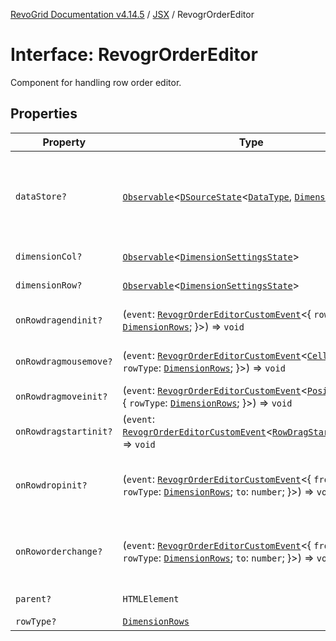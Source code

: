 [RevoGrid Documentation v4.14.5](README.md) / [JSX](Namespace.JSX.md) / RevogrOrderEditor

# Interface: RevogrOrderEditor

Component for handling row order editor.

## Properties

| Property | Type | Description | Defined in |
| ------ | ------ | ------ | ------ |
| `dataStore?` | [`Observable`](TypeAlias.Observable.md)\<[`DSourceState`](TypeAlias.DSourceState.md)\<[`DataType`](TypeAlias.DataType.md), [`DimensionRows`](TypeAlias.DimensionRows.md)\>\> | Static stores, not expected to change during component lifetime | [src/components.d.ts:1982](https://github.com/revolist/revogrid/blob/395fb64310e6654557393205ff295dbb2f4142c5/src/components.d.ts#L1982) |
| `dimensionCol?` | [`Observable`](TypeAlias.Observable.md)\<[`DimensionSettingsState`](Interface.DimensionSettingsState.md)\> | Dimension settings X | [src/components.d.ts:1986](https://github.com/revolist/revogrid/blob/395fb64310e6654557393205ff295dbb2f4142c5/src/components.d.ts#L1986) |
| `dimensionRow?` | [`Observable`](TypeAlias.Observable.md)\<[`DimensionSettingsState`](Interface.DimensionSettingsState.md)\> | Dimension settings Y | [src/components.d.ts:1990](https://github.com/revolist/revogrid/blob/395fb64310e6654557393205ff295dbb2f4142c5/src/components.d.ts#L1990) |
| `onRowdragendinit?` | (`event`: [`RevogrOrderEditorCustomEvent`](Interface.RevogrOrderEditorCustomEvent.md)\<\{ `rowType`: [`DimensionRows`](TypeAlias.DimensionRows.md); \}\>) => `void` | Row drag ended started | [src/components.d.ts:1994](https://github.com/revolist/revogrid/blob/395fb64310e6654557393205ff295dbb2f4142c5/src/components.d.ts#L1994) |
| `onRowdragmousemove?` | (`event`: [`RevogrOrderEditorCustomEvent`](Interface.RevogrOrderEditorCustomEvent.md)\<[`Cell`](Interface.Cell.md) & \{ `rowType`: [`DimensionRows`](TypeAlias.DimensionRows.md); \}\>) => `void` | Row mouse move started | [src/components.d.ts:1998](https://github.com/revolist/revogrid/blob/395fb64310e6654557393205ff295dbb2f4142c5/src/components.d.ts#L1998) |
| `onRowdragmoveinit?` | (`event`: [`RevogrOrderEditorCustomEvent`](Interface.RevogrOrderEditorCustomEvent.md)\<[`PositionItem`](Interface.PositionItem.md) & \{ `rowType`: [`DimensionRows`](TypeAlias.DimensionRows.md); \}\>) => `void` | Row move started | [src/components.d.ts:2002](https://github.com/revolist/revogrid/blob/395fb64310e6654557393205ff295dbb2f4142c5/src/components.d.ts#L2002) |
| `onRowdragstartinit?` | (`event`: [`RevogrOrderEditorCustomEvent`](Interface.RevogrOrderEditorCustomEvent.md)\<[`RowDragStartDetails`](TypeAlias.RowDragStartDetails.md)\>) => `void` | Row drag started | [src/components.d.ts:2006](https://github.com/revolist/revogrid/blob/395fb64310e6654557393205ff295dbb2f4142c5/src/components.d.ts#L2006) |
| `onRowdropinit?` | (`event`: [`RevogrOrderEditorCustomEvent`](Interface.RevogrOrderEditorCustomEvent.md)\<\{ `from`: `number`; `rowType`: [`DimensionRows`](TypeAlias.DimensionRows.md); `to`: `number`; \}\>) => `void` | Row dragged, new range ready to be applied | [src/components.d.ts:2010](https://github.com/revolist/revogrid/blob/395fb64310e6654557393205ff295dbb2f4142c5/src/components.d.ts#L2010) |
| `onRoworderchange?` | (`event`: [`RevogrOrderEditorCustomEvent`](Interface.RevogrOrderEditorCustomEvent.md)\<\{ `from`: `number`; `rowType`: [`DimensionRows`](TypeAlias.DimensionRows.md); `to`: `number`; \}\>) => `void` | Row drag ended finished. Time to apply data | [src/components.d.ts:2018](https://github.com/revolist/revogrid/blob/395fb64310e6654557393205ff295dbb2f4142c5/src/components.d.ts#L2018) |
| `parent?` | `HTMLElement` | Parent element | [src/components.d.ts:2026](https://github.com/revolist/revogrid/blob/395fb64310e6654557393205ff295dbb2f4142c5/src/components.d.ts#L2026) |
| `rowType?` | [`DimensionRows`](TypeAlias.DimensionRows.md) | - | [src/components.d.ts:2027](https://github.com/revolist/revogrid/blob/395fb64310e6654557393205ff295dbb2f4142c5/src/components.d.ts#L2027) |
